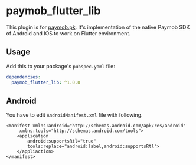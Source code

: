 # paymob_flutter_lib

This plugin is for [paymob.pk](https://docs.paymob.pk/). It's implementation of the native Paymob SDK of Android and IOS to work on Flutter environment.

## Usage

Add this to your package's `pubspec.yaml` file:

```yaml
dependencies:
  paymob_flutter_lib: ^1.0.0
```

## Android

You have to edit `AndroidManifest.xml` file with following.

```manifest
<manifest xmlns:android="http://schemas.android.com/apk/res/android"
     xmlns:tools="http://schemas.android.com/tools">
    <application
        android:supportsRtl="true"
        tools:replace="android:label,android:supportsRtl">
    </appliaction>
</manifest>
```
